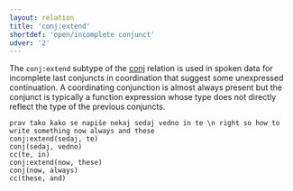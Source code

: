 ```yaml
---
layout: relation
title: 'conj:extend'
shortdef: 'open/incomplete conjunct'
udver: '2'
---
```


The `conj:extend` subtype of the [conj]() relation is used in spoken data for incomplete last
conjuncts in coordination that suggest some unexpressed continuation. A coordinating conjunction
is almost always present but the conjunct is typically a function expression whose type does not
directly reflect the type of the previous conjuncts.

~~~ sdparse
prav tako kako se napiše nekaj sedaj vedno in te \n right so how to write something now always and these
conj:extend(sedaj, te)
conj(sedaj, vedno)
cc(te, in)
conj:extend(now, these)
conj(now, always)
cc(these, and)
~~~

<!-- Interlanguage links updated Po 6. listopadu 2023, 21:42:41 CET -->
